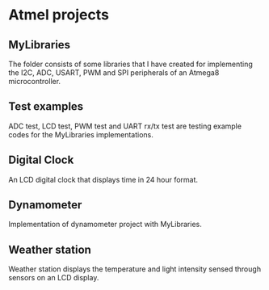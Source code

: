 # Atmel projects
## MyLibraries
The folder consists of some libraries that I have created for implementing the I2C, ADC, USART, PWM and SPI peripherals of an Atmega8 microcontroller.

## Test examples
ADC test, LCD test, PWM test and UART rx/tx test are testing example codes for the MyLibraries implementations.

## Digital Clock
An LCD digital clock that displays time in 24 hour format.

## Dynamometer
Implementation of dynamometer project with MyLibraries.

## Weather station
Weather station displays the temperature and light intensity sensed through sensors on an LCD display.
